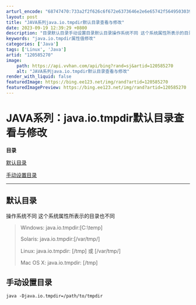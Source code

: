 ```yaml
---
arturl_encode: "68747470:733a2f2f626c6f672e6373646e2e6e65742f5649503039392f:61727469636c652f64657461696c732f313230353835323730"
layout: post
title: "JAVA系列java.io.tmpdir默认目录查看与修改"
date: 2023-09-19 12:39:29 +0800
description: "目录默认目录手动设置目录默认目录操作系统不同 这个系统属性所表示的目录也不同Wind"
keywords: "java.io.tmpdir属性值修改"
categories: ['Java']
tags: ['Linux', 'Java']
artid: "120585270"
image:
    path: https://api.vvhan.com/api/bing?rand=sj&artid=120585270
    alt: "JAVA系列java.io.tmpdir默认目录查看与修改"
render_with_liquid: false
featuredImage: https://bing.ee123.net/img/rand?artid=120585270
featuredImagePreview: https://bing.ee123.net/img/rand?artid=120585270
---
```


# JAVA系列：java.io.tmpdir默认目录查看与修改

**目录**

[默认目录](#%E9%BB%98%E8%AE%A4%E7%9B%AE%E5%BD%95 "默认目录")

[手动设置目录](#%E6%89%8B%E5%8A%A8%E8%AE%BE%E7%BD%AE%E7%9B%AE%E5%BD%95 "手动设置目录")

---

## 默认目录

操作系统不同 这个系统属性所表示的目录也不同

> Windows: java.io.tmpdir:[C:\temp\]
>
> Solaris: java.io.tmpdir:[/var/tmp/]
>
> Linux: java.io.tmpdir: [/tmp] 或 [/var/tmp/]
>
> Mac OS X: java.io.tmpdir: [/tmp]

## 手动设置目录

```
java -Djava.io.tmpdir=/path/to/tmpdir
```